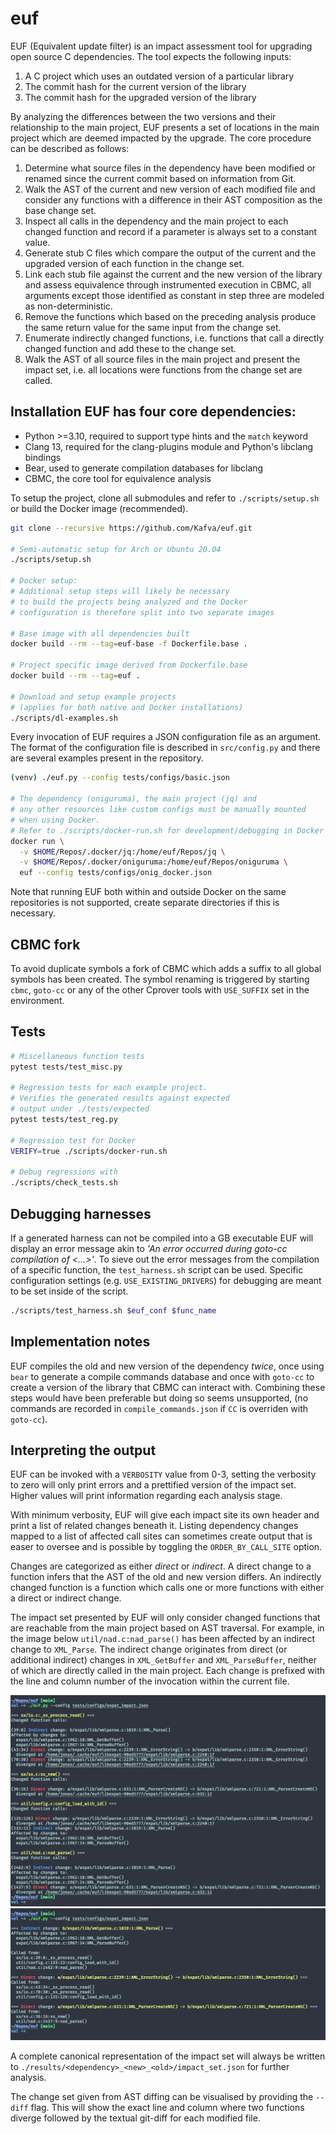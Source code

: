 # euf
EUF (Equivalent update filter) is an impact assessment tool for upgrading
open source C dependencies. The tool expects the following inputs:

1. A C project which uses an outdated version of a particular library
2. The commit hash for the current version of the library
3. The commit hash for the upgraded version of the library

By analyzing the differences between the two versions and their relationship to
the main project, EUF presents a set of locations in the main project which are
deemed impacted by the upgrade. The core procedure can be described as follows:

1. Determine what source files in the dependency have been modified or renamed
   since the current commit based on information from Git.
2. Walk the AST of the current and new version of each modified file and
   consider any functions with a difference in their AST composition as the base
   change set.
3. Inspect all calls in the dependency and the main project to each changed
   function and record if a parameter is always set to a constant value.
4. Generate stub C files which compare the output of the current and the
   upgraded version of each function in the change set.
5. Link each stub file against the current and the new version of the library
   and assess equivalence through instrumented execution in CBMC, all arguments
   except those identified as constant in step three are modeled as
   non-deterministic.
6. Remove the functions which based on the preceding analysis produce the same
   return value for the same input from the change set.
7. Enumerate indirectly changed functions, i.e. functions that call a directly
   changed function and add these to the change set.
8. Walk the AST of all source files in the main project and present the impact
   set, i.e. all locations were functions from the change set are called.

## Installation EUF has four core dependencies:
* Python >=3.10, required to support type hints and the `match` keyword
* Clang 13, required for the clang-plugins module and Python's libclang bindings
* Bear, used to generate compilation databases for libclang
* CBMC, the core tool for equivalence analysis

To setup the project, clone all submodules and refer to `./scripts/setup.sh` or
build the Docker image (recommended).

```bash
git clone --recursive https://github.com/Kafva/euf.git

# Semi-automatic setup for Arch or Ubuntu 20.04
./scripts/setup.sh

# Docker setup:
# Additional setup steps will likely be necessary
# to build the projects being analyzed and the Docker
# configuration is therefore split into two separate images

# Base image with all dependencies built
docker build --rm --tag=euf-base -f Dockerfile.base .

# Project specific image derived from Dockerfile.base
docker build --rm --tag=euf .

# Download and setup example projects
# (applies for both native and Docker installations)
./scripts/dl-examples.sh
```

Every invocation of EUF requires a JSON configuration file as an argument. The
format of the configuration file is described in `src/config.py` and there are
several examples present in the repository.

```bash
(venv) ./euf.py --config tests/configs/basic.json

# The dependency (oniguruma), the main project (jq) and
# any other resources like custom configs must be manually mounted
# when using Docker.
# Refer to ./scripts/docker-run.sh for development/debugging in Docker
docker run \
  -v $HOME/Repos/.docker/jq:/home/euf/Repos/jq \
  -v $HOME/Repos/.docker/oniguruma:/home/euf/Repos/oniguruma \
  euf --config tests/configs/onig_docker.json
```

Note that running EUF both within and outside Docker on the same repositories is
not supported, create separate directories if this is necessary.

## CBMC fork
To avoid duplicate symbols a fork of CBMC which adds a suffix to
all global symbols has been created. The symbol renaming is triggered by
starting `cbmc`, `goto-cc` or any of the other Cprover tools with `USE_SUFFIX`
set in the environment.

## Tests
```bash
# Miscellaneous function tests
pytest tests/test_misc.py

# Regression tests for each example project.
# Verifies the generated results against expected
# output under ./tests/expected
pytest tests/test_reg.py

# Regression test for Docker
VERIFY=true ./scripts/docker-run.sh

# Debug regressions with
./scripts/check_tests.sh
```

## Debugging harnesses
If a generated harness can not be compiled into a GB executable EUF will display
an error message akin to *'An error occurred during goto-cc compilation of
<...>'*. To sieve out the error messages from the compilation of a specific
function, the `test_harness.sh` script can be used. Specific configuration
settings (e.g. `USE_EXISTING_DRIVERS`) for debugging are meant to be set
inside of the script.


```bash
./scripts/test_harness.sh $euf_conf $func_name
```

## Implementation notes
EUF compiles the old and new version of the dependency _twice_, once using
`bear` to generate a compile commands database and once with
`goto-cc` to create a version of the library that CBMC can interact with.
Combining these steps would have been preferable but doing so seems unsupported,
(no commands are recorded in `compile_commands.json` if `CC` is overriden with
`goto-cc`).

## Interpreting the output
EUF can be invoked with a `VERBOSITY` value from 0-3, setting the verbosity to
zero will only print errors and a prettified version of the impact set. Higher
values will print information regarding each analysis stage.

With minimum verbosity, EUF will give each impact site its own header and print
a list of related changes beneath it. Listing dependency changes mapped to a
list of affected call sites can sometimes create output that is easer to oversee
and is possible by toggling the `ORDER_BY_CALL_SITE` option.

Changes are categorized as either *direct* or *indirect*. A direct change to a
function infers that the AST of the old and new version differs. An indirectly
changed function is a function which calls one or more functions with either a
direct or indirect change.

The impact set presented by EUF will only consider changed functions that are
reachable from the main project based on AST traversal. For example, in the
image below `util/nad.c:nad_parse()` has been affected by an indirect change to
`XML_Parse`. The indirect change originates from direct (or additional indirect)
changes in `XML_GetBuffer` and `XML_ParseBuffer`, neither of which are directly
called in the main project. Each change is prefixed with the line and column
number of the invocation within the current file.

![](.github/images/impact_set_example.png)
![](.github/images/impact_set_example_2.png)

A complete canonical representation of the impact set will always be written to
`./results/<dependency>_<new>_<old>/impact_set.json` for further analysis.

The change set given from AST diffing can be visualised by providing the
`--diff` flag. This will show the exact line and column where two functions
diverge followed by the textual git-diff for each modified file.
